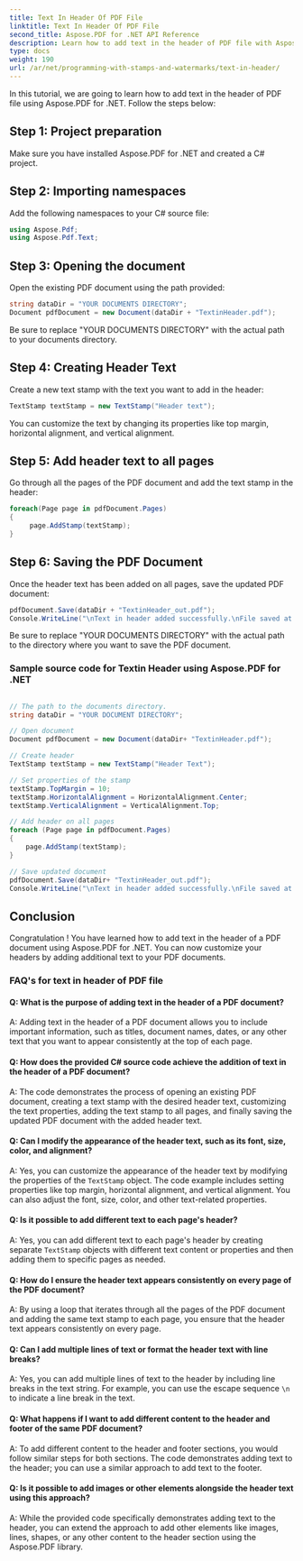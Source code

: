 ```yaml
---
title: Text In Header Of PDF File
linktitle: Text In Header Of PDF File
second_title: Aspose.PDF for .NET API Reference
description: Learn how to add text in the header of PDF file with Aspose.PDF for .NET.
type: docs
weight: 190
url: /ar/net/programming-with-stamps-and-watermarks/text-in-header/
---
```

In this tutorial, we are going to learn how to add text in the header of PDF file using Aspose.PDF for .NET. Follow the steps below:

## Step 1: Project preparation

Make sure you have installed Aspose.PDF for .NET and created a C# project.

## Step 2: Importing namespaces

Add the following namespaces to your C# source file:

```csharp
using Aspose.Pdf;
using Aspose.Pdf.Text;
```

## Step 3: Opening the document

Open the existing PDF document using the path provided:

```csharp
string dataDir = "YOUR DOCUMENTS DIRECTORY";
Document pdfDocument = new Document(dataDir + "TextinHeader.pdf");
```

Be sure to replace "YOUR DOCUMENTS DIRECTORY" with the actual path to your documents directory.

## Step 4: Creating Header Text

Create a new text stamp with the text you want to add in the header:

```csharp
TextStamp textStamp = new TextStamp("Header text");
```

You can customize the text by changing its properties like top margin, horizontal alignment, and vertical alignment.

## Step 5: Add header text to all pages

Go through all the pages of the PDF document and add the text stamp in the header:

```csharp
foreach(Page page in pdfDocument.Pages)
{
     page.AddStamp(textStamp);
}
```

## Step 6: Saving the PDF Document

Once the header text has been added on all pages, save the updated PDF document:

```csharp
pdfDocument.Save(dataDir + "TextinHeader_out.pdf");
Console.WriteLine("\nText in header added successfully.\nFile saved at: " + dataDir);
```

Be sure to replace "YOUR DOCUMENTS DIRECTORY" with the actual path to the directory where you want to save the PDF document.

### Sample source code for Textin Header using Aspose.PDF for .NET 
```csharp

// The path to the documents directory.
string dataDir = "YOUR DOCUMENT DIRECTORY";

// Open document
Document pdfDocument = new Document(dataDir+ "TextinHeader.pdf");

// Create header
TextStamp textStamp = new TextStamp("Header Text");

// Set properties of the stamp
textStamp.TopMargin = 10;
textStamp.HorizontalAlignment = HorizontalAlignment.Center;
textStamp.VerticalAlignment = VerticalAlignment.Top;

// Add header on all pages
foreach (Page page in pdfDocument.Pages)
{
	page.AddStamp(textStamp);
}

// Save updated document
pdfDocument.Save(dataDir+ "TextinHeader_out.pdf");
Console.WriteLine("\nText in header added successfully.\nFile saved at " + dataDir);

```

## Conclusion

Congratulation ! You have learned how to add text in the header of a PDF document using Aspose.PDF for .NET. You can now customize your headers by adding additional text to your PDF documents.

### FAQ's for text in header of PDF file

#### Q: What is the purpose of adding text in the header of a PDF document?

A: Adding text in the header of a PDF document allows you to include important information, such as titles, document names, dates, or any other text that you want to appear consistently at the top of each page.

#### Q: How does the provided C# source code achieve the addition of text in the header of a PDF document?

A: The code demonstrates the process of opening an existing PDF document, creating a text stamp with the desired header text, customizing the text properties, adding the text stamp to all pages, and finally saving the updated PDF document with the added header text.

#### Q: Can I modify the appearance of the header text, such as its font, size, color, and alignment?

A: Yes, you can customize the appearance of the header text by modifying the properties of the `TextStamp` object. The code example includes setting properties like top margin, horizontal alignment, and vertical alignment. You can also adjust the font, size, color, and other text-related properties.

#### Q: Is it possible to add different text to each page's header?

A: Yes, you can add different text to each page's header by creating separate `TextStamp` objects with different text content or properties and then adding them to specific pages as needed.

#### Q: How do I ensure the header text appears consistently on every page of the PDF document?

A: By using a loop that iterates through all the pages of the PDF document and adding the same text stamp to each page, you ensure that the header text appears consistently on every page.

#### Q: Can I add multiple lines of text or format the header text with line breaks?

A: Yes, you can add multiple lines of text to the header by including line breaks in the text string. For example, you can use the escape sequence `\n` to indicate a line break in the text.

#### Q: What happens if I want to add different content to the header and footer of the same PDF document?

A: To add different content to the header and footer sections, you would follow similar steps for both sections. The code demonstrates adding text to the header; you can use a similar approach to add text to the footer.

#### Q: Is it possible to add images or other elements alongside the header text using this approach?

A: While the provided code specifically demonstrates adding text to the header, you can extend the approach to add other elements like images, lines, shapes, or any other content to the header section using the Aspose.PDF library.
